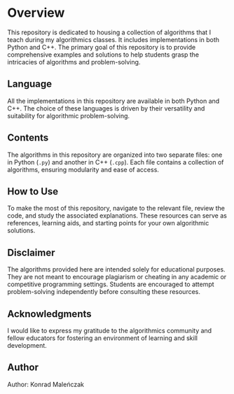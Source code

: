 # Overview

This repository is dedicated to housing a collection of algorithms that I teach during my algorithmics classes. It includes implementations in both Python and C++. The primary goal of this repository is to provide comprehensive examples and solutions to help students grasp the intricacies of algorithms and problem-solving.

## Language

All the implementations in this repository are available in both Python and C++. The choice of these languages is driven by their versatility and suitability for algorithmic problem-solving.

## Contents

The algorithms in this repository are organized into two separate files: one in Python (`.py`) and another in C++ (`.cpp`). Each file contains a collection of algorithms, ensuring modularity and ease of access.

## How to Use

To make the most of this repository, navigate to the relevant file, review the code, and study the associated explanations. These resources can serve as references, learning aids, and starting points for your own algorithmic solutions.

## Disclaimer

The algorithms provided here are intended solely for educational purposes. They are not meant to encourage plagiarism or cheating in any academic or competitive programming settings. Students are encouraged to attempt problem-solving independently before consulting these resources.

## Acknowledgments

I would like to express my gratitude to the algorithmics community and fellow educators for fostering an environment of learning and skill development.

## Author

Author: Konrad Maleńczak
